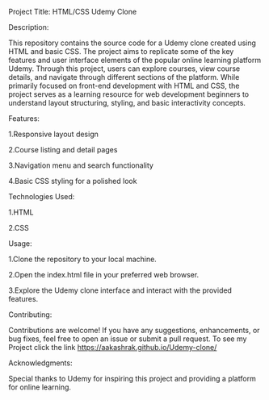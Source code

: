 Project Title: HTML/CSS Udemy Clone

Description:


This repository contains the source code for a Udemy clone created using HTML and basic CSS. The project aims to replicate some of the key features and user interface elements of the popular online learning platform Udemy. Through this project, users can explore courses, view course details, and navigate through different sections of the platform. While primarily focused on front-end development with HTML and CSS, the project serves as a learning resource for web development beginners to understand layout structuring, styling, and basic interactivity concepts.

Features:

1.Responsive layout design


2.Course listing and detail pages


3.Navigation menu and search functionality


4.Basic CSS styling for a polished look


Technologies Used:

1.HTML

2.CSS

Usage:

1.Clone the repository to your local machine.

2.Open the index.html file in your preferred web browser.

3.Explore the Udemy clone interface and interact with the provided features.


Contributing:

Contributions are welcome! If you have any suggestions, enhancements, or bug fixes, feel free to open an issue or submit a pull request.
To see my Project click the link  https://aakashrak.github.io/Udemy-clone/

Acknowledgments:

Special thanks to Udemy for inspiring this project and providing a platform for online learning.

